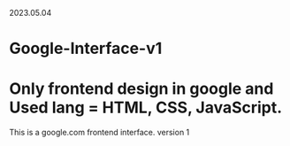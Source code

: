 2023.05.04
# Google-Interface-v1
Only frontend design in google and Used lang = HTML, CSS, JavaScript.
=======================================================================
This is a google.com frontend interface.
version 1

